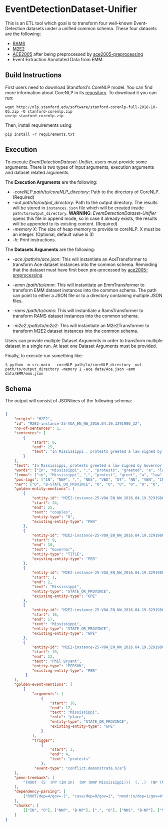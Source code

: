 # EventDetectionDataset-Unifier

This is an ETL tool which goal is to transform four well-known Event-Detection datasets under a unified common schema. These four datasets are the following:

  - [RAMS](https://nlp.jhu.edu/rams/)
  - [M2E2](https://github.com/limanling/m2e2)
  - [ACE2005](https://catalog.ldc.upenn.edu/LDC2006T06) after being preprocessed by [ace2005-preprocessing](https://github.com/nlpcl-lab/ace2005-preprocessing)
  - Event Extraction Annotated Data from EMM.

## Build Instructions
    
First users need to download Standford's CoreNLP model. You can find more information about CoreNLP in its [repository](https://github.com/stanfordnlp/CoreNLP).
To download it you can run:

```shell script
wget http://nlp.stanford.edu/software/stanford-corenlp-full-2018-10-05.zip -O stanford-corenlp.zip
unzip stanford-corenlp.zip
```

Then, install requirements using:

    pip install -r requirements.txt


## Execution

To execute  *EventDetectionDataset-Unifier*, users must provide some arguments. There is two types of input arguments, execution arguments 
and dataset related arguments. 

The **Execution Arguments** are the following:

- *-coreNLP path/to/coreNLP_directory*:  Path to the directory of CoreNLP. (Required)
- *-out path/to/output_directory*: Path to the output directory. The results will be stored in `instances.json` file which will be created inside `path/to/output_directory`. 
                                    **WARNING**:  *EventDetectionDataset-Unifier* opens this file in append mode, so in case it already exists, the results will be appended to its existing content. (Required)
- *-memory X*: The size of heap memory to provide to coreNLP.  X must be an integer.  (Optional, default value is 3)
- *-h*:        Print instructions.

The **Datasets Arguments** are the following:

- *-ace /path/to/ace.json*: This will instantiate an AceTransformer to transform Ace dataset instances into the common schema. 
                            Reminding that the dataset must have first been pre-processed by  [ace2005-preprocessing](https://github.com/nlpcl-lab/ace2005-preprocessing)
                            
- *-emm /path/to/emm*:      This will instantiate an EmmTransformer to transform EMM dataset instances into the common schema. 
                            The path can point to either a JSON file or to a directory containing multiple JSON files.

- *-rams /path/to/rams*:    This will instantiate a RamsTransformer to transform RAMS dataset instances into the common schema. 

- *-m2e2 /path/to/m2e2*:    This will instantiate an M2e2Transformer to transform M2E2 dataset instances into the common schema.

Users can provide multiple Dataset Arguments in order to transform multiple dataset in a single run. At least one Dataset Arguments must be provided.

Finally, to execute run something like:
 
    $ python -m src.main  -coreNLP path/to/coreNLP_directory -out path/to/output_directory -memory 1 -ace data/Ace.json -emm data/EMM/emm.json 

## Schema

The output will consist of JSONlines of the following schema:

```json

{
    "origin": "M2E2", 
    "id": "M2E2-instance-25-VOA_EN_NW_2016.04.19.3291980_32", 
    "no-of-sentences": 1, 
    "sentences": [
        {
            "start": 0, 
            "end": 25, 
            "text": "In Mississippi , protests greeted a law signed by Governor Phil Bryant allowing business owners in Mississippi to refuse service to same - sex couples"
        }
    ],
    "text": "In Mississippi, protests greeted a law signed by Governor Phil Bryant allowing business owners in Mississippi to refuse service to same-sex couples", 
    "words": ["In", "Mississippi", ",", "protests", "greeted", "a", "law", "signed", "by", "Governor", "Phil", "Bryant", "allowing", "business", "owners", "in", "Mississippi", "to", "refuse", "service", "to", "same", "-", "sex", "couples"], 
    "lemma": ["in", "Mississippi", ",", "protest", "greet", "a", "law", "sign", "by", "governor", "Phil", "Bryant", "allow", "business", "owner", "in", "Mississippi", "to", "refuse", "service", "to", "same", "-", "sex", "couple"], 
    "pos-tags": ["IN", "NNP", ",", "NNS", "VBD", "DT", "NN", "VBN", "IN", "NN", "NNP", "NNP", "VBG", "NN", "NNS", "IN", "NNP", "TO", "VB", "NN", "TO", "JJ", ":", "NN", "NNS"], 
    "ner": ["O", "B-STATE_OR_PROVINCE", "O", "O", "O", "O", "O", "O", "O", "B-TITLE", "B-PERSON", "I-PERSON", "O", "O", "O", "O", "B-STATE_OR_PROVINCE", "O", "O", "O", "O", "O", "O", "O", "O"], 
    "golden-entity-mentions": [
        {
            "entity-id": "M2E2-instance-25-VOA_EN_NW_2016.04.19.3291980_32-entity-0", 
            "start": 24, 
            "end": 25, 
            "text": "couples", 
            "entity-type": "O", 
            "existing-entity-type": "PER"
        }, 
        {
            "entity-id": "M2E2-instance-25-VOA_EN_NW_2016.04.19.3291980_32-entity-1", 
            "start": 9, 
            "end": 10, 
            "text": "Governor", 
            "entity-type": "TITLE", 
            "existing-entity-type": "PER"
        }, 
        {
            "entity-id": "M2E2-instance-25-VOA_EN_NW_2016.04.19.3291980_32-entity-2", 
            "start": 1,
            "end": 2,
            "text": "Mississippi",
            "entity-type": "STATE_OR_PROVINCE",
            "existing-entity-type": "GPE"
        },
        {
            "entity-id": "M2E2-instance-25-VOA_EN_NW_2016.04.19.3291980_32-entity-3", 
            "start": 16, 
            "end": 17, 
            "text": "Mississippi", 
            "entity-type": "STATE_OR_PROVINCE", 
            "existing-entity-type": "GPE"
        },
        {
            "entity-id": "M2E2-instance-25-VOA_EN_NW_2016.04.19.3291980_32-entity-4", 
            "start": 10, 
            "end": 12, 
            "text": "Phil Bryant", 
            "entity-type": "PERSON", 
            "existing-entity-type": "PER"
         }
    ], 
    "golden-event-mentions": [
        {
            "arguments": [
                {
                    "start": 16,
                    "end": 17,
                    "text": "Mississippi",
                    "role": "place",
                    "entity-type": "STATE_OR_PROVINCE",
                    "existing-entity-type": "GPE"
                }
            ], 
            "trigger": 
                {
                    "start": 3,
                    "end": 4, 
                    "text": "protests"
                }, 
             "event-type": "conflict.demonstrate.n/a"}
    ], 
    "penn-treebank": [
        "(ROOT  (S  (PP (IN In)  (NP (NNP Mississippi)))  (, ,)  (NP (NNS protests))  (VP (VBD greeted)  (NP  (NP (DT a) (NN law))  (VP (VBN signed)  (PP (IN by)  (NP  (NP (NN Governor) (NNP Phil) (NNP Bryant))  (VP (VBG allowing)  (NP (NN business) (NNS owners))  (PP (IN in)  (NP (NNP Mississippi)))  (S  (VP (TO to)  (VP (VB refuse)  (NP (NN service))  (PP (TO to)  (NP (JJ same)))  (: -)  (NP (NN sex) (NNS couples)))))))))))))"
    ], 
    "dependency-parsing": [
        ["ROOT/dep=4/gov=-1", "case/dep=0/gov=1", "nmod:in/dep=1/gov=4", "punct/dep=2/gov=4", "nsubj/dep=3/gov=4", "det/dep=5/gov=6", "dobj/dep=6/gov=4", "acl/dep=7/gov=6", "case/dep=8/gov=11", "compound/dep=9/gov=11", "compound/dep=10/gov=11", "nmod:by/dep=11/gov=7", "acl/dep=12/gov=11", "compound/dep=13/gov=14", "dobj/dep=14/gov=12", "nsubj:xsubj/dep=14/gov=18", "case/dep=15/gov=16", "nmod:in/dep=16/gov=12", "mark/dep=17/gov=18", "xcomp/dep=18/gov=12", "dobj/dep=19/gov=18", "case/dep=20/gov=21", "nmod:to/dep=21/gov=18", "punct/dep=22/gov=18", "compound/dep=23/gov=24", "parataxis/dep=24/gov=18"]
    ], 
    "chunks": [
        [["IN", "O"], ["NNP", "B-NP"], [",", "O"], ["NNS", "B-NP"], ["VBD", "O"], ["DT", "B-NP"], ["NN", "I-NP"], ["VBN", "O"], ["IN", "O"], ["NN", "B-NP"], ["NNP", "I-NP"], ["NNP", "I-NP"], ["VBG", "O"], ["NN", "B-NP"], ["NNS", "I-NP"], ["IN", "O"], ["NNP", "B-NP"], ["TO", "O"], ["VB", "O"], ["NN", "B-NP"], ["TO", "O"], ["JJ", "B-NP"], [":", "O"], ["NN", "B-NP"], ["NNS", "I-NP"]]
    ]
}

```
